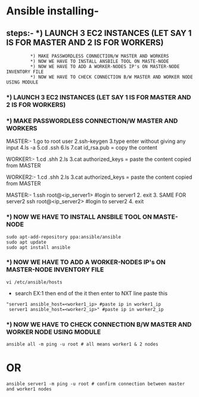 # Ansible installing-
## steps:- *) LAUNCH 3 EC2 INSTANCES (LET SAY 1 IS FOR MASTER AND 2 IS FOR WORKERS)
	         *) MAKE PASSWORDLESS CONNECTION/W MASTER AND WORKERS
	         *) NOW WE HAVE TO INSTALL ANSBILE TOOL ON MASTE-NODE
	         *) NOW WE HAVE TO ADD A WORKER-NODES IP's ON MASTER-NODE INVENTORY FILE
	         *) NOW WE HAVE TO CHECK CONNECTION B/W MASTER AND WORKER NODE USING MODULE

### *) LAUNCH 3 EC2 INSTANCES (LET SAY 1 IS FOR MASTER AND 2 IS FOR WORKERS)

### *) MAKE PASSWORDLESS CONNECTION/W MASTER AND WORKERS
MASTER:- 1.go to root user
	       2.ssh-keygen
	       3.type enter without giving any input
	       4.ls -a
	       5.cd .ssh
	       6.ls
	       7.cat id_rsa.pub = copy the content

WORKER1:- 1.cd .shh
	  2.ls
	  3.cat authorized_keys = paste the content copied from MASTER

WORKER2:- 1.cd .shh
	  2.ls
	  3.cat authorized_keys = paste the content copied from MASTER

MASTER:- 1.ssh root@<ip_server1> #login to server1
	 2. exit
	 3. SAME FOR server2  ssh root@<ip_server2> #login to server2
	 4. exit

### *) NOW WE HAVE TO INSTALL ANSBILE TOOL ON MASTE-NODE
```
sudo apt-add-repository ppa:ansible/ansible
sudo apt update
sudo apt install ansible 
```
### *) NOW WE HAVE TO ADD A WORKER-NODES IP's ON MASTER-NODE INVENTORY FILE
```
vi /etc/ansible/hosts 
```

- search EX:1 then end of the it then enter to NXT line paste this 
```
"server1 ansible_host=<worker1_ip> #paste ip in worker1_ip 
 server1 ansible_host=<worker2_ip>" #paste ip in worker2_ip
```
### *) NOW WE HAVE TO CHECK CONNECTION B/W MASTER AND WORKER NODE USING MODULE
```
ansible all -m ping -u root # all means worker1 & 2 nodes
```
# OR
```
ansible server1 -m ping -u root # confirm connection between master and worker1 nodes
```
